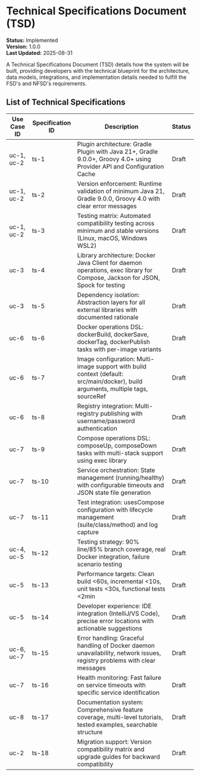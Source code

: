# Technical Specifications Document (TSD)

**Status:** Implemented  
**Version:** 1.0.0  
**Last Updated:** 2025-08-31  

A Technical Specifications Document (TSD) details how the system will be built, providing developers with the technical 
blueprint for the architecture, data models, integrations, and implementation details needed to fulfill the FSD's and 
NFSD's requirements.

## List of Technical Specifications

| Use Case ID | Specification ID | Description | Status |
|-------------|------------------|-------------|--------|
| uc-1, uc-2  | ts-1             | Plugin architecture: Gradle Plugin with Java 21+, Gradle 9.0.0+, Groovy 4.0+ using Provider API and Configuration Cache | Draft  |
| uc-1, uc-2  | ts-2             | Version enforcement: Runtime validation of minimum Java 21, Gradle 9.0.0, Groovy 4.0 with clear error messages | Draft  |
| uc-1, uc-2  | ts-3             | Testing matrix: Automated compatibility testing across minimum and stable versions (Linux, macOS, Windows WSL2) | Draft  |
| uc-3        | ts-4             | Library architecture: Docker Java Client for daemon operations, exec library for Compose, Jackson for JSON, Spock for testing | Draft  |
| uc-3        | ts-5             | Dependency isolation: Abstraction layers for all external libraries with documented rationale | Draft  |
| uc-6        | ts-6             | Docker operations DSL: dockerBuild, dockerSave, dockerTag, dockerPublish tasks with per-image variants | Draft  |
| uc-6        | ts-7             | Image configuration: Multi-image support with build context (default: src/main/docker), build arguments, multiple tags, sourceRef | Draft  |
| uc-6        | ts-8             | Registry integration: Multi-registry publishing with username/password authentication | Draft  |
| uc-7        | ts-9             | Compose operations DSL: composeUp, composeDown tasks with multi-stack support using exec library | Draft  |
| uc-7        | ts-10            | Service orchestration: State management (running/healthy) with configurable timeouts and JSON state file generation | Draft  |
| uc-7        | ts-11            | Test integration: usesCompose configuration with lifecycle management (suite/class/method) and log capture | Draft  |
| uc-4, uc-5  | ts-12            | Testing strategy: 90% line/85% branch coverage, real Docker integration, failure scenario testing | Draft  |
| uc-5        | ts-13            | Performance targets: Clean build <60s, incremental <10s, unit tests <30s, functional tests <2min | Draft  |
| uc-5        | ts-14            | Developer experience: IDE integration (IntelliJ/VS Code), precise error locations with actionable suggestions | Draft  |
| uc-6, uc-7  | ts-15            | Error handling: Graceful handling of Docker daemon unavailability, network issues, registry problems with clear messages | Draft  |
| uc-7        | ts-16            | Health monitoring: Fast failure on service timeouts with specific service identification | Draft  |
| uc-8        | ts-17            | Documentation system: Comprehensive feature coverage, multi-level tutorials, tested examples, searchable structure | Draft  |
| uc-2        | ts-18            | Migration support: Version compatibility matrix and upgrade guides for backward compatibility | Draft  |

